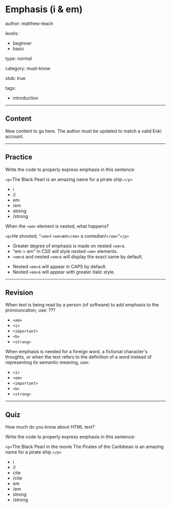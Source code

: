 # Emphasis (i & em)
author: matthew-leach

levels:
  - beginner
  - basic

type: normal

category: must-know

stub: true


tags:
  - introduction


---
## Content

New content to go here. The author must be updated to match a valid Enki account.

---
## Practice

Write the code to properly express emphasis in this sentence: 

`<p>`The <???>Black Pearl<???> is an <???>amazing<???> name for a pirate ship.`</p>` 

* i
* /i
* em
* /em
* strong
* /strong


When the `<em>` element is nested, what happens?

`<p>`He shouted, "`<em>`I `<em>`am`</em>` a comedian!`</em>`"`</p>`

+ Greater degree of emphasis is made on nested `<em>`s. 
+ "em > em" in CSS will style nested `<em>` elements.
+ `<em>`s and nested `<em>`s will display the exact same by default. 
- Nested `<em>`s will appear in CAPS by default.
- Nested `<em>`s will appear with greater italic style. 

---
## Revision

When text is being read by a person (of software) to add emphasis to the pronouncation, use: ???

* `<em>`
* `<i>`
* `<important>`
* `<b>`
* `<strong>`

When emphasis is needed for a foreign word, a fictional character's thoughts, or when the text refers to the definition of a word instead of representing its semantic meaning, use: 

* `<i>`
* `<em>`
* `<important>`
* `<b>`
* `<strong>`

---
## Quiz

How much do you know about HTML text?

Write the code to properly express emphasis in this sentence: 

`<p>`The <???>Black Pearl<???> in the movie <???>The Pirates of the Caribbean<???> is an <???>amazing<???> name for a pirate ship.`</p>` 

* i
* /i
* cite
* /cite
* em
* /em
* strong
* /strong

